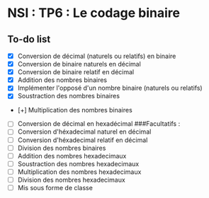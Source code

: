 # NSI : TP6 : Le codage binaire
## To-do list
- [x] Conversion de décimal (naturels ou relatifs) en binaire
- [x] Conversion de binaire naturels en décimal
- [x] Conversion de binaire relatif en décimal
- [x] Addition des nombres binaires 
- [x] Implémenter l'opposé d'un nombre binaire (naturels ou relatifs)
- [x] Soustraction des nombres binaires
- [+] Multiplication des nombres binaires 
- [ ] Conversion de décimal en hexadécimal 
###Facultatifs : 
- [ ] Conversion d'héxadecimal naturel en décimal
- [ ] Conversion d'héxadecimal relatif en décimal 
- [ ] Division des nombres binaires
- [ ] Addition des nombres hexadecimaux
- [ ] Soustraction des nombres hexadecimaux 
- [ ] Multiplication des nombres hexadecimaux 
- [ ] Division des nombres hexadecimaux 
- [ ] Mis sous forme de classe
